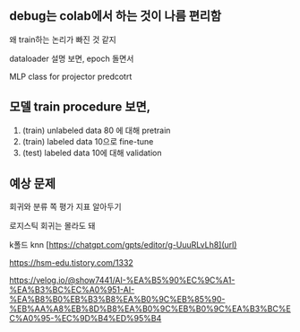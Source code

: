 ## debug는 colab에서 하는 것이 나름 편리함 

왜 train하는 논리가 빠진 것 같지

dataloader 설명 보면, epoch 돌면서 

MLP class for projector predcotrt

## 모델 train procedure 보면, 

 1) (train) unlabeled data 80 에 대해 pretrain
 2) (train) labeled data 10으로 fine-tune
 3) (test) labeled data 10에 대해 validation 


## 예상 문제

회귀와 분류 쪽 평가 지표 알아두기

로지스틱 회귀는 몰라도 돼 

k폴드 knn [https://chatgpt.com/gpts/editor/g-UuuRLvLh8](url)

https://hsm-edu.tistory.com/1332


https://velog.io/@show7441/AI-%EA%B5%90%EC%9C%A1-%EA%B3%BC%EC%A0%951-AI-%EA%B8%B0%EB%B3%B8%EA%B0%9C%EB%85%90-%EB%AA%A8%EB%8D%B8%EA%B0%9C%EB%B0%9C%EA%B3%BC%EC%A0%95-%EC%9D%B4%ED%95%B4
